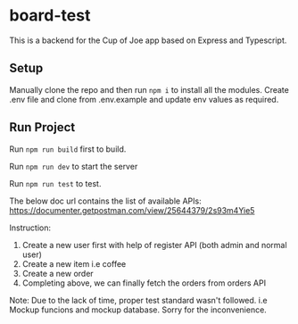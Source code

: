 # board-test
This is a backend for the Cup of Joe app based on Express and Typescript.

## Setup

Manually clone the repo and then run `npm i` to install all the modules.
Create .env file and clone from .env.example and update env values as required.

## Run Project
Run `npm run build` first to build.

Run `npm run dev` to start the server

Run `npm run test` to test.

The below doc url contains the list of available APIs:
https://documenter.getpostman.com/view/25644379/2s93m4Yie5

Instruction:
1. Create a new user first with help of register API (both admin and normal user)
2. Create a new item i.e coffee
3. Create a new order
4. Completing above, we can finally fetch the orders from orders API

Note:
Due to the lack of time, proper test standard wasn't followed. i.e Mockup funcions and mockup database.
Sorry for the inconvenience.
```